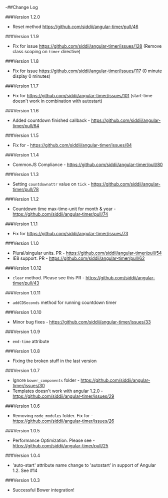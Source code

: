 -##Change Log

###Version 1.2.0
* Reset method https://github.com/siddii/angular-timer/pull/46

###Version 1.1.9
* Fix for issue https://github.com/siddii/angular-timer/issues/128 (Remove class scoping on `timer` directive)

###Version 1.1.8
* Fix for issue https://github.com/siddii/angular-timer/issues/117 (0 minute display 0 minutes)

###Version 1.1.7
* Fix for https://github.com/siddii/angular-timer/issues/101 (start-time doesn't work in combination with autostart)

###Version 1.1.6
* Added countdown finished callback - https://github.com/siddii/angular-timer/pull/64

###Version 1.1.5
* Fix for - https://github.com/siddii/angular-timer/issues/84

###Version 1.1.4
* CommonJS Compliance - https://github.com/siddii/angular-timer/pull/80

###Version 1.1.3
* Setting `countdownattr` value on `tick` - https://github.com/siddii/angular-timer/pull/78

###Version 1.1.2
* Countdown time max-time-unit for month & year - https://github.com/siddii/angular-timer/pull/74

###Version 1.1.1
* Fix for https://github.com/siddii/angular-timer/issues/73

###Version 1.1.0
* Plural/singular units. PR - https://github.com/siddii/angular-timer/pull/54
* IE8 support. PR - https://github.com/siddii/angular-timer/pull/62

###Version 1.0.12
* `clear` method. Please see this PR - https://github.com/siddii/angular-timer/pull/43

###Version 1.0.11
* `addCDSeconds` method for running countdown timer

###Version 1.0.10
* Minor bug fixes - https://github.com/siddii/angular-timer/issues/33

###Version 1.0.9
* `end-time` attribute

###Version 1.0.8
* Fixing the broken stuff in the last version

###Version 1.0.7
* Ignore `bower_components` folder - https://github.com/siddii/angular-timer/issues/30
* Templates doesn't work with angular 1.2.0 - https://github.com/siddii/angular-timer/issues/29

###Version 1.0.6
* Removing `node_modules` folder. Fix for - https://github.com/siddii/angular-timer/issues/26

###Version 1.0.5
* Performance Optimization. Please see - https://github.com/siddii/angular-timer/pull/25

###Version 1.0.4
* 'auto-start' attribute name change to 'autostart' in support of Angular 1.2. See #14

###Version 1.0.3
* Successful Bower integration!